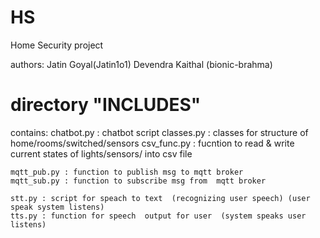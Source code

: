 # HS
Home Security project 

authors:	Jatin Goyal(Jatin1o1)
		Devendra Kaithal (bionic-brahma)
	

# directory "INCLUDES"  
contains:
	chatbot.py : chatbot script
	classes.py : classes for structure of home/rooms/switched/sensors
	csv_func.py : fucntion to read & write current states of lights/sensors/ into csv file
	
	mqtt_pub.py : function to publish msg to mqtt broker
	mqtt_sub.py : function to subscribe msg from  mqtt broker
	
	stt.py : script for speach to text  (recognizing user speech) (user speak system listens)
	tts.py : function for speech  output for user  (system speaks user listens)


	
